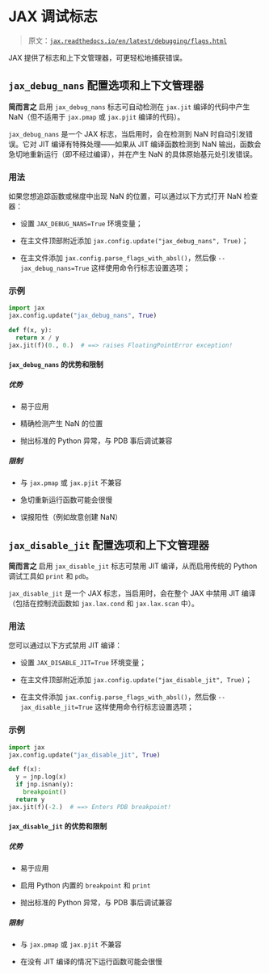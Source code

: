 # JAX 调试标志

> 原文：[`jax.readthedocs.io/en/latest/debugging/flags.html`](https://jax.readthedocs.io/en/latest/debugging/flags.html)

JAX 提供了标志和上下文管理器，可更轻松地捕获错误。

## `jax_debug_nans` 配置选项和上下文管理器

**简而言之** 启用 `jax_debug_nans` 标志可自动检测在 `jax.jit` 编译的代码中产生 NaN（但不适用于 `jax.pmap` 或 `jax.pjit` 编译的代码）。

`jax_debug_nans` 是一个 JAX 标志，当启用时，会在检测到 NaN 时自动引发错误。它对 JIT 编译有特殊处理——如果从 JIT 编译函数检测到 NaN 输出，函数会急切地重新运行（即不经过编译），并在产生 NaN 的具体原始基元处引发错误。

### 用法

如果您想追踪函数或梯度中出现 NaN 的位置，可以通过以下方式打开 NaN 检查器：

+   设置 `JAX_DEBUG_NANS=True` 环境变量；

+   在主文件顶部附近添加 `jax.config.update("jax_debug_nans", True)`；

+   在主文件添加 `jax.config.parse_flags_with_absl()`，然后像 `--jax_debug_nans=True` 这样使用命令行标志设置选项；

### 示例

```py
import jax
jax.config.update("jax_debug_nans", True)

def f(x, y):
  return x / y
jax.jit(f)(0., 0.)  # ==> raises FloatingPointError exception! 
```

#### `jax_debug_nans` 的优势和限制

##### 优势

+   易于应用

+   精确检测产生 NaN 的位置

+   抛出标准的 Python 异常，与 PDB 事后调试兼容

##### 限制

+   与 `jax.pmap` 或 `jax.pjit` 不兼容

+   急切重新运行函数可能会很慢

+   误报阳性（例如故意创建 NaN）

## `jax_disable_jit` 配置选项和上下文管理器

**简而言之** 启用 `jax_disable_jit` 标志可禁用 JIT 编译，从而启用传统的 Python 调试工具如 `print` 和 `pdb`。

`jax_disable_jit` 是一个 JAX 标志，当启用时，会在整个 JAX 中禁用 JIT 编译（包括在控制流函数如 `jax.lax.cond` 和 `jax.lax.scan` 中）。

### 用法

您可以通过以下方式禁用 JIT 编译：

+   设置 `JAX_DISABLE_JIT=True` 环境变量；

+   在主文件顶部附近添加 `jax.config.update("jax_disable_jit", True)`；

+   在主文件添加 `jax.config.parse_flags_with_absl()`，然后像 `--jax_disable_jit=True` 这样使用命令行标志设置选项；

### 示例

```py
import jax
jax.config.update("jax_disable_jit", True)

def f(x):
  y = jnp.log(x)
  if jnp.isnan(y):
    breakpoint()
  return y
jax.jit(f)(-2.)  # ==> Enters PDB breakpoint! 
```

#### `jax_disable_jit` 的优势和限制

##### 优势

+   易于应用

+   启用 Python 内置的 `breakpoint` 和 `print`

+   抛出标准的 Python 异常，与 PDB 事后调试兼容

##### 限制

+   与 `jax.pmap` 或 `jax.pjit` 不兼容

+   在没有 JIT 编译的情况下运行函数可能会很慢
